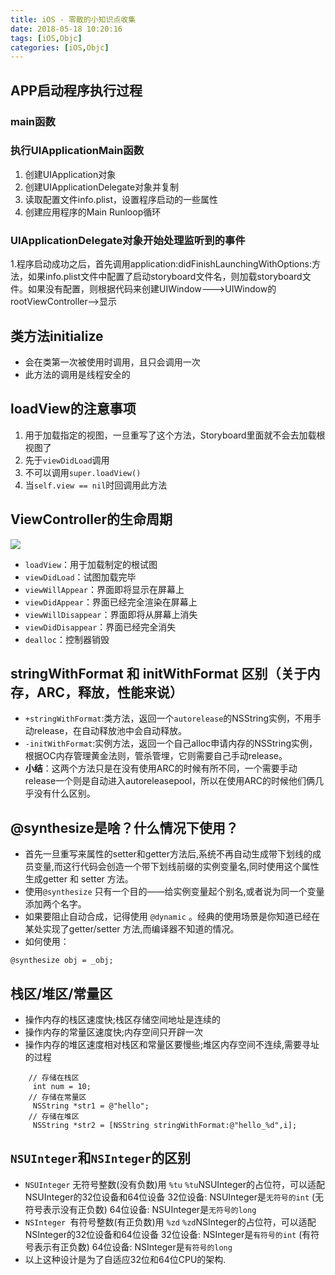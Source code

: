 ```yaml
---
title: iOS - 零散的小知识点收集
date: 2018-05-18 10:20:16
tags: [iOS,Objc]
categories: [iOS,Objc]
---
```

## APP启动程序执行过程
### main函数
### 执行UIApplicationMain函数
1. 创建UIApplication对象
2. 创建UIApplicationDelegate对象并复制
3. 读取配置文件info.plist，设置程序启动的一些属性
4. 创建应用程序的Main Runloop循环

### UIApplicationDelegate对象开始处理监听到的事件
1.程序启动成功之后，首先调用application:didFinishLaunchingWithOptions:方法，如果info.plist文件中配置了启动storyboard文件名，则加载storyboard文件。如果没有配置，则根据代码来创建UIWindow--->UIWindow的rootViewController-->显示

## 类方法initialize
- 会在类第一次被使用时调用，且只会调用一次
- 此方法的调用是线程安全的

## loadView的注意事项
1.  用于加载指定的视图，一旦重写了这个方法，Storyboard里面就不会去加载根视图了
2.  先于`viewDidLoad`调用
3.  不可以调用`super.loadView()`
4.  当`self.view == nil`时回调用此方法


## ViewController的生命周期
![](http://p7xd6yrmx.bkt.clouddn.com/%E8%A7%86%E5%9B%BE%E6%8E%A7%E5%88%B6%E5%99%A8%E7%94%9F%E5%91%BD%E5%91%A8%E6%9C%9F01.1d4fa57c6b9841bebc26fe8908fe6051.png)
- `loadView`：用于加载制定的根试图
- `viewDidLoad`：试图加载完毕
- `viewWillAppear`：界面即将显示在屏幕上
- `viewDidAppear`：界面已经完全渲染在屏幕上
- `viewWillDisappear`：界面即将从屏幕上消失
- `viewDidDisappear`：界面已经完全消失
- `dealloc`：控制器销毁

## stringWithFormat 和 initWithFormat 区别（关于内存，ARC，释放，性能来说）
- `+stringWithFormat`:类方法，返回一个`autorelease`的NSString实例，不用手动release，在自动释放池中会自动释放。
- `-initWithFormat`:实例方法，返回一个自己alloc申请内存的NSString实例，根据OC内存管理黄金法则，管杀管埋，它则需要自己手动release。
- **小结**：这两个方法只是在没有使用ARC的时候有所不同，一个需要手动release一个则是自动进入autoreleasepool，所以在使用ARC的时候他们俩几乎没有什么区别。

## @synthesize是啥？什么情况下使用？
- 首先一旦重写来属性的setter和getter方法后,系统不再自动生成带下划线的成员变量,而这行代码会创造一个带下划线前缀的实例变量名,同时使用这个属性生成getter 和 setter 方法。
- 使用`@synthesize` 只有一个目的——给实例变量起个别名,或者说为同一个变量添加两个名字。
- 如果要阻止自动合成，记得使用 `@dynamic` 。经典的使用场景是你知道已经在某处实现了getter/setter 方法,而编译器不知道的情况。
- 如何使用：
``` Objc
@synthesize obj = _obj;
```

## 栈区/堆区/常量区
- 操作内存的栈区速度快;栈区存储空间地址是连续的
- 操作内存的常量区速度快;内存空间只开辟一次
- 操作内存的堆区速度相对栈区和常量区要慢些;堆区内存空间不连续,需要寻址的过程
``` Objc
	// 存储在栈区
	 int num = 10;
	// 存储在常量区  
	 NSString *str1 = @"hello";
	// 存储在堆区
	 NSString *str2 = [NSString stringWithFormat:@"hello_%d",i];
```

## `NSUInteger`和`NSInteger`的区别
- `NSUInteger` 无符号整数(没有负数)用 `%tu`
`%tu`NSUInteger的占位符，可以适配 NSUInteger的32位设备和64位设备
32位设备: NSUInteger是`无符号的int` (无符号表示没有正负数)
64位设备: NSUInteger是`无符号的long`
- `NSInteger `有符号整数(有正负数)用 `%zd`
`%zd`NSInteger的占位符，可以适配 NSInteger的32位设备和64位设备
32位设备: NSInteger是`有符号的int` (有符号表示有正负数)
64位设备: NSInteger是`有符号的long`
- 以上这种设计是为了自适应32位和64位CPU的架构.
